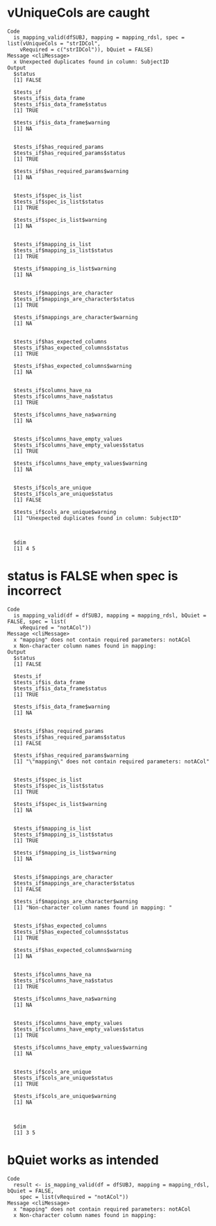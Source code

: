 # vUniqueCols are caught

    Code
      is_mapping_valid(dfSUBJ, mapping = mapping_rdsl, spec = list(vUniqueCols = "strIDCol",
        vRequired = c("strIDCol")), bQuiet = FALSE)
    Message <cliMessage>
      x Unexpected duplicates found in column: SubjectID
    Output
      $status
      [1] FALSE
      
      $tests_if
      $tests_if$is_data_frame
      $tests_if$is_data_frame$status
      [1] TRUE
      
      $tests_if$is_data_frame$warning
      [1] NA
      
      
      $tests_if$has_required_params
      $tests_if$has_required_params$status
      [1] TRUE
      
      $tests_if$has_required_params$warning
      [1] NA
      
      
      $tests_if$spec_is_list
      $tests_if$spec_is_list$status
      [1] TRUE
      
      $tests_if$spec_is_list$warning
      [1] NA
      
      
      $tests_if$mapping_is_list
      $tests_if$mapping_is_list$status
      [1] TRUE
      
      $tests_if$mapping_is_list$warning
      [1] NA
      
      
      $tests_if$mappings_are_character
      $tests_if$mappings_are_character$status
      [1] TRUE
      
      $tests_if$mappings_are_character$warning
      [1] NA
      
      
      $tests_if$has_expected_columns
      $tests_if$has_expected_columns$status
      [1] TRUE
      
      $tests_if$has_expected_columns$warning
      [1] NA
      
      
      $tests_if$columns_have_na
      $tests_if$columns_have_na$status
      [1] TRUE
      
      $tests_if$columns_have_na$warning
      [1] NA
      
      
      $tests_if$columns_have_empty_values
      $tests_if$columns_have_empty_values$status
      [1] TRUE
      
      $tests_if$columns_have_empty_values$warning
      [1] NA
      
      
      $tests_if$cols_are_unique
      $tests_if$cols_are_unique$status
      [1] FALSE
      
      $tests_if$cols_are_unique$warning
      [1] "Unexpected duplicates found in column: SubjectID"
      
      
      
      $dim
      [1] 4 5
      

# status is FALSE when spec is incorrect

    Code
      is_mapping_valid(df = dfSUBJ, mapping = mapping_rdsl, bQuiet = FALSE, spec = list(
        vRequired = "notACol"))
    Message <cliMessage>
      x "mapping" does not contain required parameters: notACol
      x Non-character column names found in mapping: 
    Output
      $status
      [1] FALSE
      
      $tests_if
      $tests_if$is_data_frame
      $tests_if$is_data_frame$status
      [1] TRUE
      
      $tests_if$is_data_frame$warning
      [1] NA
      
      
      $tests_if$has_required_params
      $tests_if$has_required_params$status
      [1] FALSE
      
      $tests_if$has_required_params$warning
      [1] "\"mapping\" does not contain required parameters: notACol"
      
      
      $tests_if$spec_is_list
      $tests_if$spec_is_list$status
      [1] TRUE
      
      $tests_if$spec_is_list$warning
      [1] NA
      
      
      $tests_if$mapping_is_list
      $tests_if$mapping_is_list$status
      [1] TRUE
      
      $tests_if$mapping_is_list$warning
      [1] NA
      
      
      $tests_if$mappings_are_character
      $tests_if$mappings_are_character$status
      [1] FALSE
      
      $tests_if$mappings_are_character$warning
      [1] "Non-character column names found in mapping: "
      
      
      $tests_if$has_expected_columns
      $tests_if$has_expected_columns$status
      [1] TRUE
      
      $tests_if$has_expected_columns$warning
      [1] NA
      
      
      $tests_if$columns_have_na
      $tests_if$columns_have_na$status
      [1] TRUE
      
      $tests_if$columns_have_na$warning
      [1] NA
      
      
      $tests_if$columns_have_empty_values
      $tests_if$columns_have_empty_values$status
      [1] TRUE
      
      $tests_if$columns_have_empty_values$warning
      [1] NA
      
      
      $tests_if$cols_are_unique
      $tests_if$cols_are_unique$status
      [1] TRUE
      
      $tests_if$cols_are_unique$warning
      [1] NA
      
      
      
      $dim
      [1] 3 5
      

# bQuiet works as intended

    Code
      result <- is_mapping_valid(df = dfSUBJ, mapping = mapping_rdsl, bQuiet = FALSE,
        spec = list(vRequired = "notACol"))
    Message <cliMessage>
      x "mapping" does not contain required parameters: notACol
      x Non-character column names found in mapping: 

